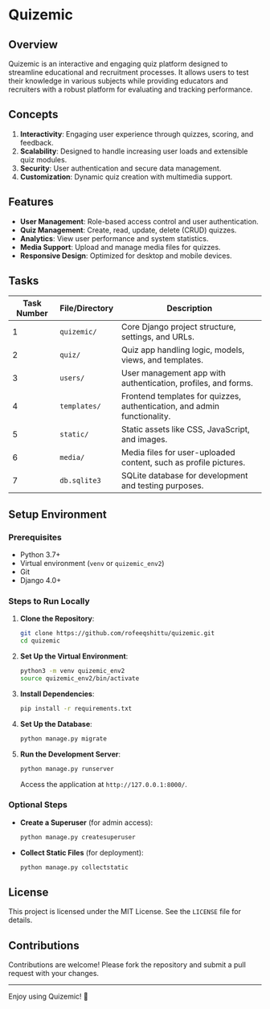 # Quizemic

## Overview
Quizemic is an interactive and engaging quiz platform designed to streamline educational and recruitment processes. It allows users to test their knowledge in various subjects while providing educators and recruiters with a robust platform for evaluating and tracking performance.

## Concepts
1. **Interactivity**: Engaging user experience through quizzes, scoring, and feedback.
2. **Scalability**: Designed to handle increasing user loads and extensible quiz modules.
3. **Security**: User authentication and secure data management.
4. **Customization**: Dynamic quiz creation with multimedia support.

## Features
- **User Management**: Role-based access control and user authentication.
- **Quiz Management**: Create, read, update, delete (CRUD) quizzes.
- **Analytics**: View user performance and system statistics.
- **Media Support**: Upload and manage media files for quizzes.
- **Responsive Design**: Optimized for desktop and mobile devices.

## Tasks
| Task Number | File/Directory           | Description                                                                 |
|-------------|--------------------------|-----------------------------------------------------------------------------|
| 1           | `quizemic/`             | Core Django project structure, settings, and URLs.                         |
| 2           | `quiz/`                 | Quiz app handling logic, models, views, and templates.                     |
| 3           | `users/`                | User management app with authentication, profiles, and forms.              |
| 4           | `templates/`           | Frontend templates for quizzes, authentication, and admin functionality.   |
| 5           | `static/`               | Static assets like CSS, JavaScript, and images.                            |
| 6           | `media/`                | Media files for user-uploaded content, such as profile pictures.           |
| 7           | `db.sqlite3`            | SQLite database for development and testing purposes.                      |

## Setup Environment
### Prerequisites
- Python 3.7+
- Virtual environment (`venv` or `quizemic_env2`)
- Git
- Django 4.0+

### Steps to Run Locally
1. **Clone the Repository**:
   ```bash
   git clone https://github.com/rofeeqshittu/quizemic.git
   cd quizemic
   ```

2. **Set Up the Virtual Environment**:
   ```bash
   python3 -m venv quizemic_env2
   source quizemic_env2/bin/activate
   ```

3. **Install Dependencies**:
   ```bash
   pip install -r requirements.txt
   ```

4. **Set Up the Database**:
   ```bash
   python manage.py migrate
   ```

5. **Run the Development Server**:
   ```bash
   python manage.py runserver
   ```
   Access the application at `http://127.0.0.1:8000/`.

### Optional Steps
- **Create a Superuser** (for admin access):
  ```bash
  python manage.py createsuperuser
  ```
- **Collect Static Files** (for deployment):
  ```bash
  python manage.py collectstatic
  ```

## License
This project is licensed under the MIT License. See the `LICENSE` file for details.

## Contributions
Contributions are welcome! Please fork the repository and submit a pull request with your changes.

---
Enjoy using Quizemic! 🎉


